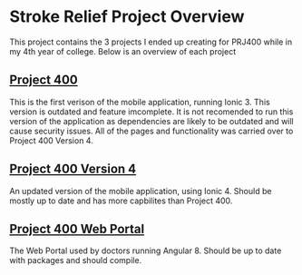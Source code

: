 # Stroke Relief Project Overview

This project contains the 3 projects I ended up creating for PRJ400 while in my 4th year of college. Below is an overview of each project

## [Project 400](https://github.com/PsychoHacks/StrokeRelief/tree/master/Project400)

This is the first verison of the mobile application, running Ionic 3. This version is outdated and feature imcomplete. It is not recomended to run this version of the application as dependencies are likely to be outdated and will cause security issues. All of the pages and functionality was carried over to Project 400 Version 4.

## [Project 400 Version 4](https://github.com/PsychoHacks/StrokeRelief/tree/master/Project400Version4)

An updated version of the mobile application, using Ionic 4. Should be mostly up to date and has more capbilites than Project 400.

## [Project 400 Web Portal](https://github.com/PsychoHacks/StrokeRelief/tree/master/Project400WebPortal)

The Web Portal used by doctors running Angular 8. Should be up to date with packages and should compile.
